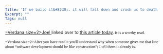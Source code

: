 ```yaml
---
Title: 'If we build it&#8230;. it will fall down and crush us to death.'
Excerpt: ""
Tags: null
---
```

<a href="http://www.joelonsoftware.com">=Verdana size=2>Joel </font></a>linked over to <a href="http://www.poppendieck.com/construction.htm">this article today</a><font face=Verdana size=2>. It is a worthy read.

=Verdana size=2>After you have read it you'll understand why when someone gives me that line about &#8220;software development should be like construction&#8221;;  I tell them it already is.
